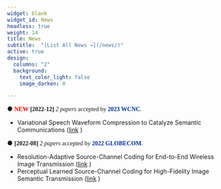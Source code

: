 ```yaml
---
widget: blank
widget_id: News
headless: true
weight: 14
title: News
subtitle:  "[List All News →](/news/)"
active: true
design:
  columns: "2"
  background:
    text_color_light: false
    image_darken: 0

---
```

● <font face=consolas> <font face=fantasy color=red>**NEW**</font> **[2022-12]** *2 papers* accepted by <font color=#003399>**2023 WCNC**</font>.</font><br/>
  - Variational Speech Waveform Compression to Catalyze Semantic Communications ([link](https://wondrous-dusk-013c57.netlify.app/publication/variational-speech-waveform-compression-to-catalyze-semantic-communications/) ) <br/>
  
● <font face=consolas> **[2022-08]** *2 papers* accepted by <font color=#003399>**2022 GLOBECOM**</font>.</font><br/>
  - Resolution-Adaptive Source-Channel Coding for End-to-End Wireless Image Transmission ([link](https://wondrous-dusk-013c57.netlify.app/publication/resolution-adaptive-source-channel-coding-for-end-to-end-wireless-image-transmission/) ) <br/>
  - Perceptual Learned Source-Channel Coding for High-Fidelity Image Semantic Transmission ([link](https://wondrous-dusk-013c57.netlify.app/publication/perceptual-learned-source-channel-coding-for-high-fidelity-image-semantic-transmission/) ) <br/>
  
